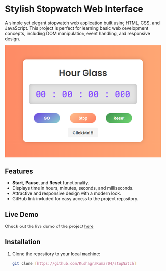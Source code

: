 # Stylish Stopwatch Web Interface

A simple yet elegant stopwatch web application built using HTML, CSS, and JavaScript. This project is perfect for learning basic web development concepts, including DOM manipulation, event handling, and responsive design.

![Stopwatch Screenshot](image.png)

## Features

- **Start**, **Pause**, and **Reset** functionality.
- Displays time in hours, minutes, seconds, and milliseconds.
- Attractive and responsive design with a modern look.
- GitHub link included for easy access to the project repository.

## Live Demo

Check out the live demo of the project [here](https://kushagrakumar04.github.io/stopWatch/)

## Installation

1. Clone the repository to your local machine:

   ```bash
   git clone [https://github.com/KushagraKumar04/stopWatch]
